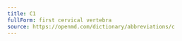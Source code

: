 ```yaml
---
title: C1
fullForm: first cervical vertebra
source: https://openmd.com/dictionary/abbreviations/c
---
```

